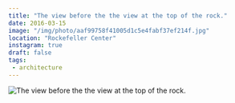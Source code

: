 ```yaml
---
title: "The view before the the view at the top of the rock."
date: 2016-03-15
image: "/img/photo/aaf99758f41005d1c5e4fabf37ef214f.jpg"
location: "Rockefeller Center"
instagram: true
draft: false
tags:
 - architecture
---
```


![The view before the the view at the top of the rock.](/img/photo/aaf99758f41005d1c5e4fabf37ef214f.jpg)
